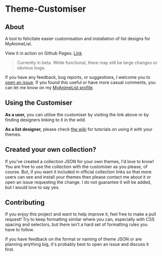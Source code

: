 # Theme-Customiser

## About

A tool to felicitate easier customisation and installation of list designs for MyAnimeList.

View it in action on Github Pages: [Link](https://valeriolyndon.github.io/Theme-Customiser/)

> Currently in beta. While functional, there may still be large changes or obvious bugs.

If you have any feedback, bug reports, or suggestions, I welcome you to [open an issue](https://github.com/ValerioLyndon/Theme-Customiser/issues). If you found this useful or have more casual comments, you can let me know on my [MyAnimeList profile](http://myanimelist.net/profile/Valerio_Lyndon).

## Using the Customiser

**As a user,** you can utilise the customiser by visiting the link above or by finding designers linking to it in the wild.

**As a list designer,** please check [the wiki](https://github.com/ValerioLyndon/Theme-Customiser/wiki) for tutorials on using it with your themes.

## Created your own collection?

If you've created a collection JSON for your own themes, I'd love to know! You are free to use the collection with the customiser as you please, of course. But, if you want it included in official collection links so that more users can see and install your themes then please contact me about it or open an issue requesting the change. I do not guarantee it will be added, but I would love to say yes.

## Contributing

If you enjoy this project and want to help improve it, feel free to make a pull request! Try to keep formatting similar where you can, especially with CSS spacing and selectors, but there isn't a hard set of formatting rules you have to follow.

If you have feedback on the format or naming of theme JSON or are planning anything big, it's probably best to open an issue and discuss it first.
